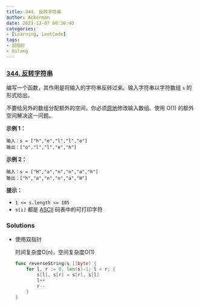 ```yaml
---
title: 344. 反转字符串
author: Ackerman
date: 2021-12-07 00:30:40
categories:
- [Learning, LeetCode]
tags:
- 双指针
- Golang
---
```


### [344. 反转字符串](https://leetcode-cn.com/problems/reverse-string/)

编写一个函数，其作用是将输入的字符串反转过来。输入字符串以字符数组 `s` 的形式给出。

不要给另外的数组分配额外的空间，你必须[原地](https://baike.baidu.com/item/原地算法)修改输入数组、使用 O(1) 的额外空间解决这一问题。

<!--more-->

**示例 1：**

```
输入：s = ["h","e","l","l","o"]
输出：["o","l","l","e","h"]
```

**示例 2：**

```
输入：s = ["H","a","n","n","a","h"]
输出：["h","a","n","n","a","H"]
```

 

**提示：**

- `1 <= s.length <= 105`
- `s[i]` 都是 [ASCII](https://baike.baidu.com/item/ASCII) 码表中的可打印字符



### Solutions

- 使用双指针

   时间复杂度O(n)，空间复杂度O(1)

   ```go
   func reverseString(s []byte) {
       for l, r := 0, len(s)-1; l < r; {
           s[l], s[r] = s[r], s[l]
           l++
           r--
       }
   }
   ```

   




